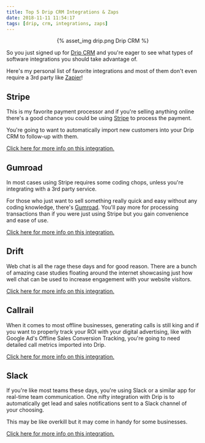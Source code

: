 ```yaml
---
title: Top 5 Drip CRM Integrations & Zaps
date: 2018-11-11 11:54:17
tags: [drip, crm, integrations, zaps]
---
```


<center>{% asset_img drip.png Drip CRM %}</center>

So you just signed up for [Drip CRM](https://getdrip.com) and you're eager to see what types of software integrations you should take advantage of. 

Here's my personal list of favorite integrations and most of them don't even require a 3rd party like [Zapier](https://zapier.com)!

## Stripe

This is my favorite payment processor and if you're selling anything online there's a good chance you could be using [Stripe](https://stripe.com) to process the payment. 

You're going to want to automatically import new customers into your Drip CRM to follow-up with them.

[Click here for more info on this integration.](https://www.drip.com/integrations/stripe)

## Gumroad

In most cases using Stripe requires some coding chops, unless you're integrating with a 3rd party service.

For those who just want to sell something really quick and easy without any coding knowledge, there's [Gumroad](https://gumroad.com). You'll pay more for processing transactions than if you were just using Stripe but you gain convenience and ease of use.

[Click here for more info on this integration.](https://www.drip.com/integrations/gumroad)

## Drift

Web chat is all the rage these days and for good reason. There are a bunch of amazing case studies floating around the internet showcasing just how well chat can be used to increase engagement with your website visitors.

[Click here for more info on this integration.](https://www.drift.com/drip-integration/)

## Callrail

When it comes to most offline businesses, generating calls is still king and if you want to properly track your ROI with your digital advertising, like with Google Ad's Offline Sales Conversion Tracking, you're going to need detailed call metrics imported into Drip.

[Click here for more info on this integration.](https://zapier.com/apps/callrail/integrations/drip)

## Slack

If you're like most teams these days, you're using Slack or a similar app for real-time team communication. One nifty integration with Drip is to automatically get lead and sales notifications sent to a Slack channel of your choosing.

This may be like overkill but it may come in handy for some businesses.

[Click here for more info on this integration.](https://zapier.com/apps/drip/integrations/slack)
